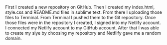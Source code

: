 First I created a new repository on GitHub.
Then I created my index.html, style.css and README.md files in sublime text.
From there I uploading those files to Terminal.
From Terminal I pushed them to the Git repository.
Once those files were in the repository I created, I signed into my Netlify account. 
I connected my Netlify account to my GitHub account. 
After that I was able to create my siye by choosing my repository and Netflify gave me a random domain. 
